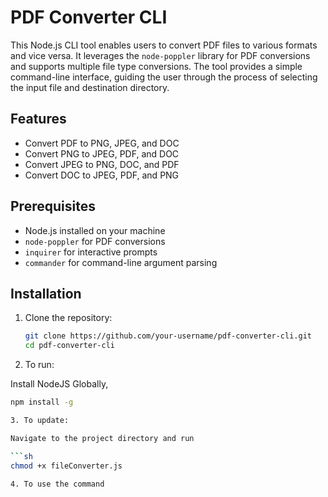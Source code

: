 # PDF Converter CLI

This Node.js CLI tool enables users to convert PDF files to various formats and vice versa. It leverages the `node-poppler` library for PDF conversions and supports multiple file type conversions. The tool provides a simple command-line interface, guiding the user through the process of selecting the input file and destination directory.

## Features

- Convert PDF to PNG, JPEG, and DOC
- Convert PNG to JPEG, PDF, and DOC
- Convert JPEG to PNG, DOC, and PDF
- Convert DOC to JPEG, PDF, and PNG

## Prerequisites

- Node.js installed on your machine
- `node-poppler` for PDF conversions
- `inquirer` for interactive prompts
- `commander` for command-line argument parsing

## Installation

1. Clone the repository:

   ```sh
   git clone https://github.com/your-username/pdf-converter-cli.git
   cd pdf-converter-cli

2. To run:

Install NodeJS Globally,

   ```sh
   npm install -g

3. To update:

Navigate to the project directory and run

```sh
chmod +x fileConverter.js

4. To use the command





